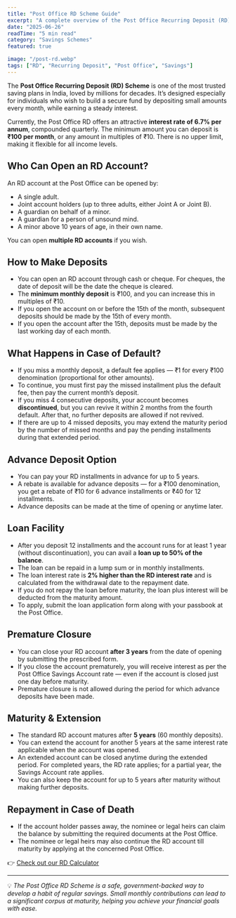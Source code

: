```yaml
---
title: "Post Office RD Scheme Guide"
excerpt: "A complete overview of the Post Office Recurring Deposit (RD) scheme — save small amounts every month and grow your savings securely."
date: "2025-06-26"
readTime: "5 min read"
category: "Savings Schemes"
featured: true

image: "/post-rd.webp"
tags: ["RD", "Recurring Deposit", "Post Office", "Savings"]
---
```


The **Post Office Recurring Deposit (RD) Scheme** is one of the most trusted saving plans in India, loved by millions for decades. It’s designed especially for individuals who wish to build a secure fund by depositing small amounts every month, while earning a steady interest.

Currently, the Post Office RD offers an attractive **interest rate of 6.7% per annum**, compounded quarterly. The minimum amount you can deposit is **₹100 per month**, or any amount in multiples of ₹10. There is no upper limit, making it flexible for all income levels.

## Who Can Open an RD Account?

An RD account at the Post Office can be opened by:

- A single adult.
- Joint account holders (up to three adults, either Joint A or Joint B).
- A guardian on behalf of a minor.
- A guardian for a person of unsound mind.
- A minor above 10 years of age, in their own name.

You can open **multiple RD accounts** if you wish.

## How to Make Deposits

- You can open an RD account through cash or cheque. For cheques, the date of deposit will be the date the cheque is cleared.
- The **minimum monthly deposit** is ₹100, and you can increase this in multiples of ₹10.
- If you open the account on or before the 15th of the month, subsequent deposits should be made by the 15th of every month.
- If you open the account after the 15th, deposits must be made by the last working day of each month.

## What Happens in Case of Default?

- If you miss a monthly deposit, a default fee applies — ₹1 for every ₹100 denomination (proportional for other amounts).
- To continue, you must first pay the missed installment plus the default fee, then pay the current month’s deposit.
- If you miss 4 consecutive deposits, your account becomes **discontinued**, but you can revive it within 2 months from the fourth default. After that, no further deposits are allowed if not revived.
- If there are up to 4 missed deposits, you may extend the maturity period by the number of missed months and pay the pending installments during that extended period.

## Advance Deposit Option

- You can pay your RD installments in advance for up to 5 years.
- A rebate is available for advance deposits — for a ₹100 denomination, you get a rebate of ₹10 for 6 advance installments or ₹40 for 12 installments.
- Advance deposits can be made at the time of opening or anytime later.

## Loan Facility

- After you deposit 12 installments and the account runs for at least 1 year (without discontinuation), you can avail a **loan up to 50% of the balance**.
- The loan can be repaid in a lump sum or in monthly installments.
- The loan interest rate is **2% higher than the RD interest rate** and is calculated from the withdrawal date to the repayment date.
- If you do not repay the loan before maturity, the loan plus interest will be deducted from the maturity amount.
- To apply, submit the loan application form along with your passbook at the Post Office.

## Premature Closure

- You can close your RD account **after 3 years** from the date of opening by submitting the prescribed form.
- If you close the account prematurely, you will receive interest as per the Post Office Savings Account rate — even if the account is closed just one day before maturity.
- Premature closure is not allowed during the period for which advance deposits have been made.

## Maturity & Extension

- The standard RD account matures after **5 years** (60 monthly deposits).
- You can extend the account for another 5 years at the same interest rate applicable when the account was opened.
- An extended account can be closed anytime during the extended period. For completed years, the RD rate applies; for a partial year, the Savings Account rate applies.
- You can also keep the account for up to 5 years after maturity without making further deposits.

## Repayment in Case of Death

- If the account holder passes away, the nominee or legal heirs can claim the balance by submitting the required documents at the Post Office.
- The nominee or legal heirs may also continue the RD account till maturity by applying at the concerned Post Office.

👉 [Check out our RD Calculator](/calculator)

---

💡 _The Post Office RD Scheme is a safe, government-backed way to develop a habit of regular savings. Small monthly contributions can lead to a significant corpus at maturity, helping you achieve your financial goals with ease._
